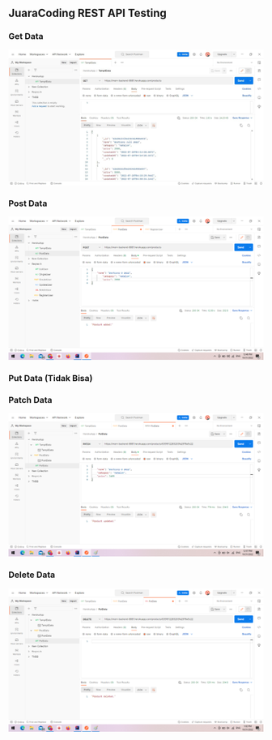 ## JuaraCoding REST API Testing
### Get Data
![alt text](screenshoot/GetData.jpg)
### Post Data
![alt text](screenshoot/PostData.PNG)
### Put Data (Tidak Bisa)
### Patch Data 
![alt text](screenshoot/PatchData.PNG)
### Delete Data
![alt text](screenshoot/DeleteData.PNG)